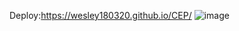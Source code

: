 Deploy:https://wesley180320.github.io/CEP/
![image](https://user-images.githubusercontent.com/66452151/178152016-ce742532-dec7-4fc5-b6f1-6334d559ddf7.png)
